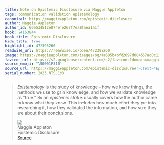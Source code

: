 ```yaml
---
title: Note on Epistemic Disclosure via Maggie Appleton
tags: communication validation epistemology
canonical: https://maggieappleton.com/epistemic-disclosure
author: Maggie Appleton
author_id: 66e53d512e874efe267f7ea8faea1a1f
book: 24163844
book_title: Epistemic Disclosure
hide_title: true
highlight_id: 472395260
readwise_url: https://readwise.io/open/472395260
image: https://maggieappleton.com/images/og/0a685b4bfd2697d084557ac0c13b57f5.png
favicon_url: https://s2.googleusercontent.com/s2/favicons?domain=maggieappleton.com
source_emoji: "\U0001F310"
source_url: https://maggieappleton.com/epistemic-disclosure#:~:text=*Epistemology*%20is%20the,about%20their%20conclusions.
serial_number: 2023.NTS.193
---
```

> *Epistemology* is the study of knowledge – how we know things, the methods we use to gain knowledge, and how we validate knowledge as "true.” So an *epistemic status* usually covers how the author came to know what they know. This includes how much effort they put into researching it, how they validated the information, and how sure they are about their conclusions.
> <div class="quoteback-footer"><div class="quoteback-avatar"><img class="mini-favicon" src="https://s2.googleusercontent.com/s2/favicons?domain=maggieappleton.com"></div><div class="quoteback-metadata"><div class="metadata-inner"><span style="display:none">FROM:</span><div aria-label="Maggie Appleton" class="quoteback-author"> Maggie Appleton</div><div aria-label="Epistemic Disclosure" class="quoteback-title"> Epistemic Disclosure</div></div></div><div class="quoteback-backlink"><a target="_blank" aria-label="go to the full text of this quotation" rel="noopener" href="https://maggieappleton.com/epistemic-disclosure#:~:text=*Epistemology*%20is%20the,about%20their%20conclusions." class="quoteback-arrow"> Source</a></div></div>